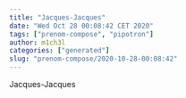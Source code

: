```yaml
---
title: "Jacques-Jacques"
date: "Wed Oct 28 00:08:42 CET 2020"
tags: ["prenom-compose", "pipotron"]
author: m1ch3l
categories: ["generated"]
slug: "prenom-compose/2020-10-28-00:08:42"
---
```


Jacques-Jacques
